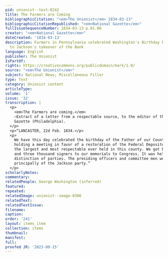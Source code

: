 ```yaml
---
pid: unionist--text-0242
title: The Farmers are Coming
bibliographicCitation: "<em>The Unionist</em> 1834-03-13"
bibliographicCitationRepublished: "<em>National Gazette</em>"
fullIssueSequenceNumber: 1834-03-13 p.01.06
creator: "<em>National Gazette</em>"
dateCreated: '1834-03-13'
description: Farmers in Pennsylvania celebrated Washington's Birthday by objecting
  to Jackson's takeover of the Bank
language: English
publisher: The Unionist
IsPartOf: 
rights: https://creativecommons.org/publicdomain/mark/1.0/
source: "<em>The Unionist</em>"
subject: National News; Miscellaneous Filler
type: Text
category: Unionist content
articleType: 
volume: '1'
issue: '32'
transcription: |
  <p>
    <em>The Farmers are coming.</em>
    —Extract of a letter from a respectable source, to the editor of the National
    Gazette (Philadelphia).
  </p>
  <p>“LANCASTER, 22d Feb. 1834.</p>
  <p>
    We have this day celebrated the birthday of the Father of our Country, by
    holding a meeting in favor of a restoration of the Federal Deposites. It was
    the largest and most respectable ever held in this county. We got between two
    and three thousand signers to our memorials to Congress. It was held without
    distinction of parties. The presiding officers and committee men were
    principally of the Jackson party.”
  </p>
scholarlyNotes: 
commentary: 
relatedPeople: George Washington (inferred)
featured: 
repeated: 
relatedImage: unionist--image-0306
relatedText: 
relatedTextIssue: 
filename: 
caption: 
order: '241'
layout: items_item
collection: items
thumbnail: 
manifest: 
full: 
proofed JR: '2023-09-15'
---
```


